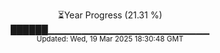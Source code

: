 <p align="center">
⏳Year Progress (21.31 %) <br>
██████▁▁▁▁▁▁▁▁▁▁▁▁▁▁▁▁▁▁▁▁▁▁▁▁ <br>
<sub>Updated: Wed, 19 Mar 2025 18:30:48 GMT</sub>
</p>

